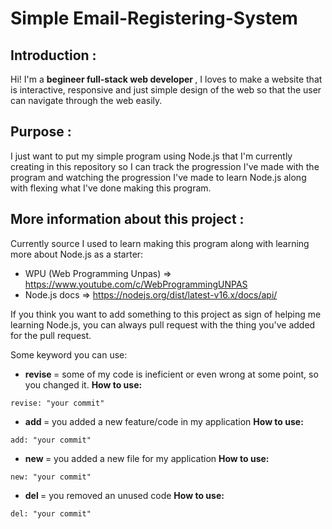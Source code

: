 # Simple Email-Registering-System
## Introduction :
Hi! I'm a <strong> begineer full-stack web developer </strong>, I loves to make a website that is interactive, responsive and just simple design of the web so that the user can navigate through the web easily.

## Purpose :
I just want to put my simple program using Node.js that I'm currently creating in this repository so I can track the progression I've made with the program and watching the progression I've made to learn Node.js along with flexing what I've done making this program.

## More information about this project :
Currently source I used to learn making this program along with learning more about Node.js as a starter:
- WPU (Web Programming Unpas) => https://www.youtube.com/c/WebProgrammingUNPAS
- Node.js docs => https://nodejs.org/dist/latest-v16.x/docs/api/

If you think you want to add something to this project as sign of helping me learning Node.js, you can always pull request with the thing you've added for the pull request.

Some keyword you can use:
- <strong> revise </strong> = some of my code is ineficient or even wrong at some point, so you changed it.
<b> How to use: </b>
```
revise: "your commit"
```
- <strong> add </strong> = you added a new feature/code in my application
<b> How to use: </b>
```
add: "your commit"
```
- <strong> new </strong> = you added a new file for my application
<b> How to use: </b>
```
new: "your commit"
```
- <strong> del </strong> = you removed an unused code
<b> How to use: </b>
```
del: "your commit"
```